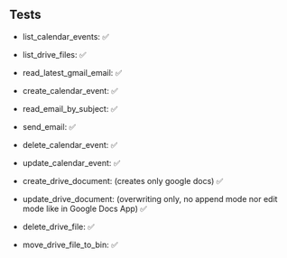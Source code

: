 ## Tests

- list_calendar_events: ✅

- list_drive_files: ✅

- read_latest_gmail_email: ✅

- create_calendar_event: ✅

- read_email_by_subject: ✅

- send_email: ✅

- delete_calendar_event: ✅

- update_calendar_event: ✅

- create_drive_document: (creates only google docs) ✅

- update_drive_document: (overwriting only, no append mode nor edit mode like in Google Docs App) ✅

- delete_drive_file: ✅

- move_drive_file_to_bin: ✅ 